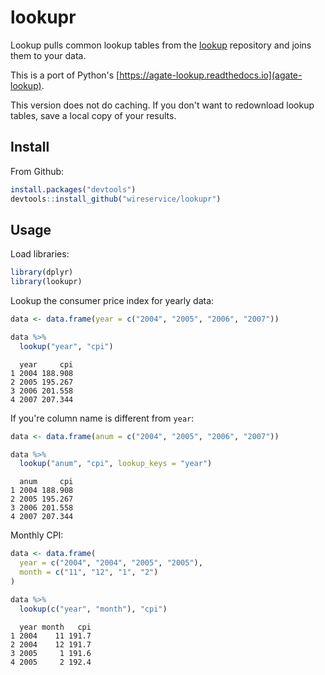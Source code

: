 # lookupr

Lookup pulls common lookup tables from the [lookup](https://github.com/wireservice/lookup) repository and joins them to your data.

This is a port of Python's [https://agate-lookup.readthedocs.io](agate-lookup).

This version does not do caching. If you don't want to redownload lookup tables, save a local copy of your results.

## Install

From Github:

``` r
install.packages("devtools")
devtools::install_github("wireservice/lookupr")
```

## Usage

Load libraries:

``` r
library(dplyr)
library(lookupr)
```

Lookup the consumer price index for yearly data:

``` r
data <- data.frame(year = c("2004", "2005", "2006", "2007"))

data %>%
  lookup("year", "cpi")
```

```
  year     cpi
1 2004 188.908
2 2005 195.267
3 2006 201.558
4 2007 207.344
```

If you're column name is different from `year`:

``` r
data <- data.frame(anum = c("2004", "2005", "2006", "2007"))

data %>%
  lookup("anum", "cpi", lookup_keys = "year")
```

```
  anum     cpi
1 2004 188.908
2 2005 195.267
3 2006 201.558
4 2007 207.344
```

Monthly CPI:

``` r
data <- data.frame(
  year = c("2004", "2004", "2005", "2005"),
  month = c("11", "12", "1", "2")
)

data %>%
  lookup(c("year", "month"), "cpi")
```

```
  year month   cpi
1 2004    11 191.7
2 2004    12 191.7
3 2005     1 191.6
4 2005     2 192.4
```